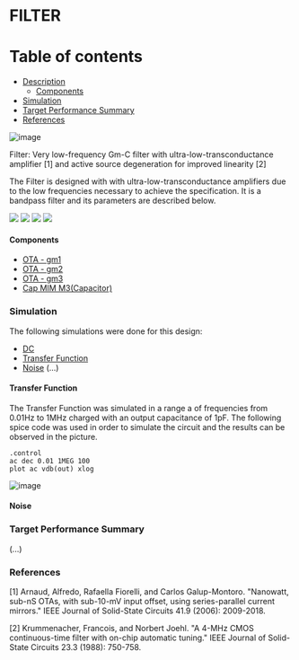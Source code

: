 # FILTER

Table of contents
==============================
<!--ts-->
  * [Description](#Description)
    * [Components](#Components)
  * [Simulation](#Simulation)
  * [Target Performance Summary](#Target-Performance-Summary)  
  * [References](#References)
<!--te-->

![image](https://user-images.githubusercontent.com/5855935/131169297-3e5da296-6070-44ba-ab23-63b7ad8618f4.png)

Filter: Very low-frequency Gm-C filter with ultra-low-transconductance amplifier [1] and active source degeneration for improved linearity [2] 

The Filter is designed with with ultra-low-transconductance amplifiers due to the low frequencies necessary to achieve the specification. It is a bandpass filter and its parameters are described below.

<img src="https://render.githubusercontent.com/render/math?math=\frac{V_{out}}{V_{in}} = A \frac{s\frac{\omega_o}{Q}}{s^{2}+s\frac{\omega_o}{Q}+\omega_{o}^{2}}">
<img src="https://render.githubusercontent.com/render/math?math=A = \frac{g_{m1}}{g_{m2}}">
<img src="https://render.githubusercontent.com/render/math?math=\omega_o = \sqrt{\frac{g_{m1}g_{m3}}{C_{1}C_{2}}}">
<img src="https://render.githubusercontent.com/render/math?math=Q = \sqrt{\frac{C_1}{C_2}}\frac{\sqrt{g_{m1}g_{m3}}}{g_{m2}}">

#### Components
- [OTA - gm1]()
- [OTA - gm2]()
- [OTA - gm3]() 
- [Cap MIM M3(Capacitor)]()

### Simulation

The following simulations were done for this design:
- [DC](#DC)
- [Transfer Function](#Transfer-Function)
- [Noise](#Noise)
(...)

#### Transfer Function

The Transfer Function was simulated in a range a of frequencies from 0.01Hz to 1MHz charged with an output capacitance of 1pF. The following spice code was used in order to simulate the circuit and the results can be observed in the picture.

```
.control
ac dec 0.01 1MEG 100
plot ac vdb(out) xlog
```

![image](https://user-images.githubusercontent.com/5855935/131369790-39ad12cd-2d8b-4628-9e1f-741106b05be0.png)

#### Noise

### Target Performance Summary

(...)

### References

[1] Arnaud, Alfredo, Rafaella Fiorelli, and Carlos Galup-Montoro. "Nanowatt, sub-nS OTAs, with sub-10-mV input offset, using series-parallel current mirrors." IEEE Journal of Solid-State Circuits 41.9 (2006): 2009-2018.

[2] Krummenacher, Francois, and Norbert Joehl. "A 4-MHz CMOS continuous-time filter with on-chip automatic tuning." IEEE Journal of Solid-State Circuits 23.3 (1988): 750-758.
